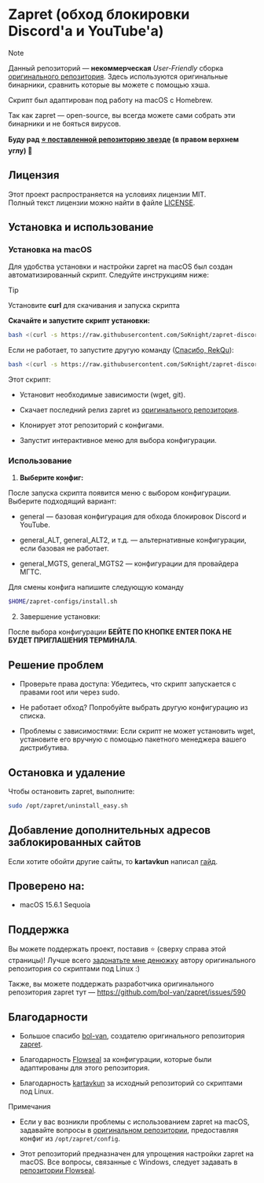 # Zapret (обход блокировки Discord'а и YouTube'а)

> [!NOTE]  
> Данный репозиторий — **некоммерческая** *User-Friendly* сборка [оригинального репозитория](https://github.com/bol-van/zapret).
> Здесь используются оригинальные бинарники, сравнить которые вы можете с помощью хэша.
> 
> Скрипт был адаптирован под работу на macOS с Homebrew.
> 
> Так как zapret — open-source, вы всегда можете сами собрать эти бинарники и не бояться вирусов.
> 
> **Буду рад [⭐ поставленной репозиторию звезде](https://github.com/kartavkun/zapret-discord-youtube/stargazers) (в правом верхнем углу) 🙂**

## Лицензия

Этот проект распространяется на условиях лицензии MIT.  
Полный текст лицензии можно найти в файле [LICENSE](./LICENSE).

## Установка и использование

### Установка на macOS

Для удобства установки и настройки zapret на macOS был создан автоматизированный скрипт. Следуйте инструкциям ниже:

> [!TIP]  
> Установите **curl** для скачивания и запуска скрипта

**Скачайте и запустите скрипт установки:**

   ```bash
   bash <(curl -s https://raw.githubusercontent.com/SoKnight/zapret-discord-youtube-macos/main/setup.sh)
   ```

  Если не работает, то запустите другую команду ([Спасибо, RekQu](https://github.com/kartavkun/zapret-discord-youtube/discussions/16#discussioncomment-13573048)):
  ```bash
  bash <(curl -s https://raw.githubusercontent.com/SoKnight/zapret-discord-youtube-macos/main/setup.sh | psub)
  ```

Этот скрипт:

- Установит необходимые зависимости (wget, git).

- Скачает последний релиз zapret из [оригинального репозитория](https://github.com/bol-van/zapret).

- Клонирует этот репозиторий с конфигами.

- Запустит интерактивное меню для выбора конфигурации.

### Использование

1. **Выберите конфиг:**

После запуска скрипта появится меню с выбором конфигурации. Выберите подходящий вариант:

- general — базовая конфигурация для обхода блокировок Discord и YouTube.

- general_ALT, general_ALT2, и т.д. — альтернативные конфигурации, если базовая не работает.

- general_MGTS, general_MGTS2 — конфигурации для провайдера МГТС.

Для смены конфига напишите следующую команду

```bash
$HOME/zapret-configs/install.sh
```

2. Завершение установки:

После выбора конфигурации **БЕЙТЕ ПО КНОПКЕ ENTER ПОКА НЕ БУДЕТ ПРИГЛАШЕНИЯ ТЕРМИНАЛА**.

## Решение проблем

- Проверьте права доступа: Убедитесь, что скрипт запускается с правами root или через sudo.

- Не работает обход? Попробуйте выбрать другую конфигурацию из списка.

- Проблемы с зависимостями: Если скрипт не может установить wget, установите его вручную с помощью пакетного менеджера вашего дистрибутива.

## Остановка и удаление

Чтобы остановить zapret, выполните:

```bash
sudo /opt/zapret/uninstall_easy.sh
```

## Добавление дополнительных адресов заблокированных сайтов

Если хотите обойти другие сайты, то **kartavkun** написал [гайд](https://github.com/kartavkun/zapret-discord-youtube/discussions/2#discussion-7902158).

## Проверено на:
- macOS 15.6.1 Sequoia

## Поддержка

Вы можете поддержать проект, поставив :star: (сверху справа этой страницы)!
Лучше всего [задонатьте мне денюжку](https://t.me/kartavslinks/8) автору оригинального репозитория со скриптами под Linux :) 

Также, вы можете поддержать разработчика оригинального репозитория zapret тут — https://github.com/bol-van/zapret/issues/590

## Благодарности

- Большое спасибо [bol-van](https://github.com/bol-van/), создателю оригинального репозитория [zapret](https://github.com/bol-van/zapret/).

- Благодарность [Flowseal](https://github.com/Flowseal) за конфигурации, которые были адаптированы для этого репозитория.

- Благодарность [kartavkun](https://github.com/kartavkun) за исходный репозиторий со скриптами под Linux.

Примечания

- Если у вас возникли проблемы с использованием zapret на macOS, задавайте вопросы в [оригинальном репозитории](https://github.com/bol-van/zapret/issues), предоставляя конфиг из `/opt/zapret/config`.

- Этот репозиторий предназначен для упрощения настройки zapret на macOS. Все вопросы, связанные с Windows, следует задавать в [репозитории Flowseal](https://github.com/Flowseal/zapret-discord-youtube).
